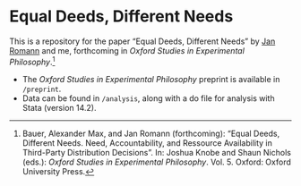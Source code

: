 # Equal Deeds, Different Needs

This is a repository for the paper “Equal Deeds, Different Needs” by [Jan Romann](https://github.com/JKRhb) and me, forthcoming in _Oxford Studies in Experimental Philosophy_.[^1]

- The _Oxford Studies in Experimental Philosophy_ preprint is available in `/preprint`.
- Data can be found in `/analysis`, along with a do file for analysis with Stata (version 14.2).

[^1]: Bauer, Alexander Max, and Jan Romann (forthcoming): “Equal Deeds, Different Needs. Need, Accountability, and Ressource Availability in Third-Party Distribution Decisions”. In: Joshua Knobe and Shaun Nichols (eds.): _Oxford Studies in Experimental Philosophy_. Vol. 5. Oxford: Oxford University Press.
